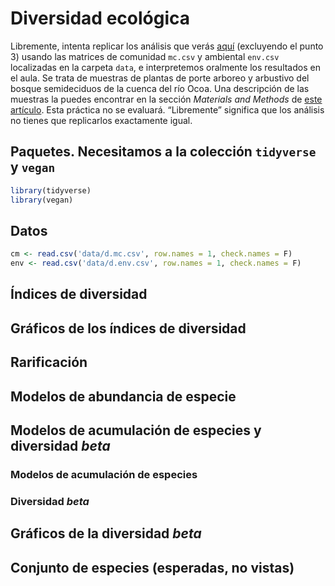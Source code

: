 
# Diversidad ecológica

Libremente, intenta replicar los análisis que verás
[aquí](https://cran.r-project.org/web/packages/vegan/vignettes/diversity-vegan.pdf)
(excluyendo el punto 3) usando las matrices de comunidad `mc.csv` y
ambiental `env.csv` localizadas en la carpeta `data`, e interpretemos
oralmente los resultados en el aula. Se trata de muestras de plantas de
porte arboreo y arbustivo del bosque semideciduos de la cuenca del río
Ocoa. Una descripción de las muestras la puedes encontrar en la sección
*Materials and Methods* de [este
artículo](https://journals.plos.org/plosone/article?id=10.1371/journal.pone.0208780).
Esta práctica no se evaluará. “Libremente” significa que los análisis no
tienes que replicarlos exactamente igual.

## Paquetes. Necesitamos a la colección `tidyverse` y `vegan`

``` r
library(tidyverse)
library(vegan)
```

## Datos

``` r
cm <- read.csv('data/d.mc.csv', row.names = 1, check.names = F)
env <- read.csv('data/d.env.csv', row.names = 1, check.names = F)
```

## Índices de diversidad

## Gráficos de los índices de diversidad

## Rarificación

## Modelos de abundancia de especie

## Modelos de acumulación de especies y diversidad *beta*

### Modelos de acumulación de especies

### Diversidad *beta*

## Gráficos de la diversidad *beta*

## Conjunto de especies (esperadas, no vistas)
